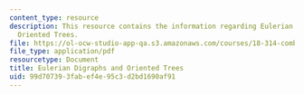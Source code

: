 ```yaml
---
content_type: resource
description: This resource contains the information regarding Eulerian Digraphs and
  Oriented Trees.
file: https://ol-ocw-studio-app-qa.s3.amazonaws.com/courses/18-314-combinatorial-analysis-fall-2014/99d707393fabef4e95c3d2bd1690af91_MIT18_314F14_mt2.pdf
file_type: application/pdf
resourcetype: Document
title: Eulerian Digraphs and Oriented Trees
uid: 99d70739-3fab-ef4e-95c3-d2bd1690af91
---
```

